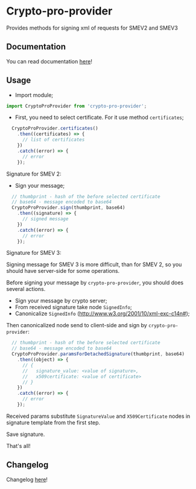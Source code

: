 # Crypto-pro-provider
Provides methods for signing xml of requests for SMEV2 and SMEV3

## Documentation

You can read documentation [here](https://vmashanov.github.io/crypto-pro-provider/index.html)!

## Usage

- Import module;

``` javascript
import CryptoProProvider from 'crypto-pro-provider';
```

- First, you need to select certificate. For it use method `certificates`;

``` javascript
  CryptoProProvider.certificates()
    .then((certificates) => {
      // list of certificates
    })
    .catch((error) => {
      // error
    });
```

Signature for SMEV 2:

- Sign your message;

``` javascript
  // thumbprint - hash of the before selected certificate
  // base64 - message encoded to base64
  CryptoProProvider.sign(thumbprint, base64)
    .then((signature) => {
      // signed message
    })
    .catch((error) => {
      // error
    });
```

Signature for SMEV 3:

Signing message for SMEV 3 is more difficult, than for SMEV 2, so you should have server-side for some operations.

Before signing your message by `crypto-pro-provider`, you should does several actions.

- Sign your message by crypto server;
- From received signature take node `SignedInfo`;
- Canonicalize `SignedInfo` (http://www.w3.org/2001/10/xml-exc-c14n#);

Then canonicalized node send to client-side and sign by `crypto-pro-provider`:

``` javascript
  // thumbprint - hash of the before selected certificate
  // base64 - message encoded to base64
  CryptoProProvider.paramsForDetachedSignature(thumbprint, base64)
    .then((object) => {
      // {
      //   signature_value: <value of signature>,
      //   x509certificate: <value of certificate>
      // }
    })
    .catch((error) => {
      // error
    });
```

Received params substitute `SignatureValue` and `X509Certificate` nodes in signature template from the first step.

Save signature.

That's all!

## Changelog

Changelog [here](https://github.com/VMashanov/crypto-pro-provider/blob/develop/CHANGELOG.md)!

